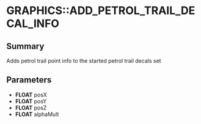 # GRAPHICS::ADD_PETROL_TRAIL_DECAL_INFO

## Summary
Adds petrol trail point info to the started petrol trail decals set

## Parameters
* **FLOAT** posX
* **FLOAT** posY
* **FLOAT** posZ
* **FLOAT** alphaMult
